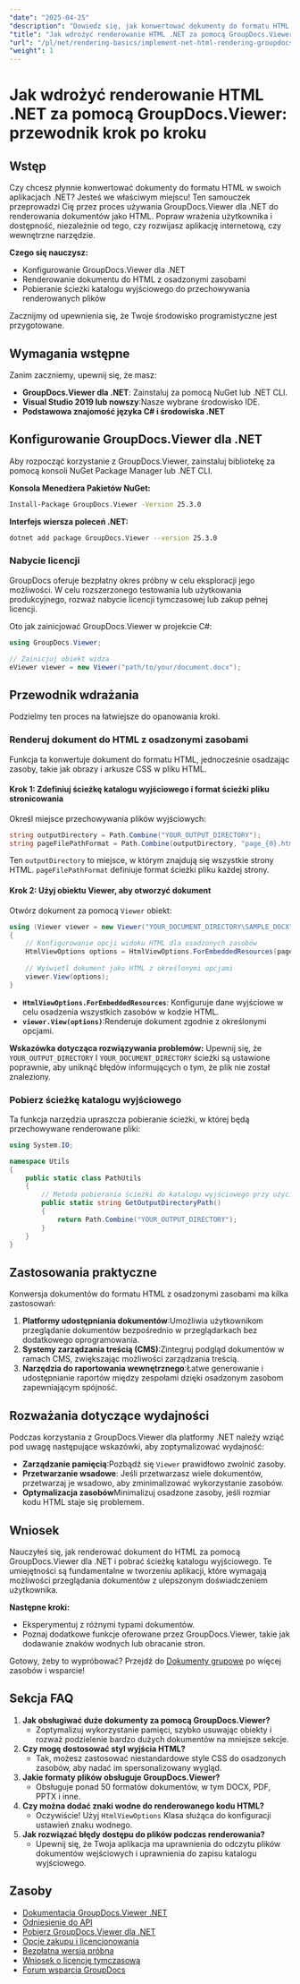 ```yaml
---
"date": "2025-04-25"
"description": "Dowiedz się, jak konwertować dokumenty do formatu HTML za pomocą GroupDocs.Viewer dla .NET. Ten przewodnik obejmuje konfigurację, kroki renderowania i praktyczne zastosowania."
"title": "Jak wdrożyć renderowanie HTML .NET za pomocą GroupDocs.Viewer? Przewodnik krok po kroku"
"url": "/pl/net/rendering-basics/implement-net-html-rendering-groupdocs-viewer/"
"weight": 1
---
```


# Jak wdrożyć renderowanie HTML .NET za pomocą GroupDocs.Viewer: przewodnik krok po kroku

## Wstęp

Czy chcesz płynnie konwertować dokumenty do formatu HTML w swoich aplikacjach .NET? Jesteś we właściwym miejscu! Ten samouczek przeprowadzi Cię przez proces używania GroupDocs.Viewer dla .NET do renderowania dokumentów jako HTML. Popraw wrażenia użytkownika i dostępność, niezależnie od tego, czy rozwijasz aplikację internetową, czy wewnętrzne narzędzie.

**Czego się nauczysz:**
- Konfigurowanie GroupDocs.Viewer dla .NET
- Renderowanie dokumentu do HTML z osadzonymi zasobami
- Pobieranie ścieżki katalogu wyjściowego do przechowywania renderowanych plików

Zacznijmy od upewnienia się, że Twoje środowisko programistyczne jest przygotowane.

## Wymagania wstępne

Zanim zaczniemy, upewnij się, że masz:
- **GroupDocs.Viewer dla .NET**: Zainstaluj za pomocą NuGet lub .NET CLI.
- **Visual Studio 2019 lub nowszy**:Nasze wybrane środowisko IDE.
- **Podstawowa znajomość języka C# i środowiska .NET**

## Konfigurowanie GroupDocs.Viewer dla .NET

Aby rozpocząć korzystanie z GroupDocs.Viewer, zainstaluj bibliotekę za pomocą konsoli NuGet Package Manager lub .NET CLI.

**Konsola Menedżera Pakietów NuGet:**
```bash
Install-Package GroupDocs.Viewer -Version 25.3.0
```

**Interfejs wiersza poleceń .NET:**
```bash
dotnet add package GroupDocs.Viewer --version 25.3.0
```

### Nabycie licencji

GroupDocs oferuje bezpłatny okres próbny w celu eksploracji jego możliwości. W celu rozszerzonego testowania lub użytkowania produkcyjnego, rozważ nabycie licencji tymczasowej lub zakup pełnej licencji.

Oto jak zainicjować GroupDocs.Viewer w projekcie C#:
```csharp
using GroupDocs.Viewer;

// Zainicjuj obiekt widza
eViewer viewer = new Viewer("path/to/your/document.docx");
```

## Przewodnik wdrażania

Podzielmy ten proces na łatwiejsze do opanowania kroki.

### Renderuj dokument do HTML z osadzonymi zasobami

Funkcja ta konwertuje dokument do formatu HTML, jednocześnie osadzając zasoby, takie jak obrazy i arkusze CSS w pliku HTML.

#### Krok 1: Zdefiniuj ścieżkę katalogu wyjściowego i format ścieżki pliku stronicowania

Określ miejsce przechowywania plików wyjściowych:
```csharp
string outputDirectory = Path.Combine("YOUR_OUTPUT_DIRECTORY");
string pageFilePathFormat = Path.Combine(outputDirectory, "page_{0}.html");
```
Ten `outputDirectory` to miejsce, w którym znajdują się wszystkie strony HTML. `pageFilePathFormat` definiuje format ścieżki pliku każdej strony.

#### Krok 2: Użyj obiektu Viewer, aby otworzyć dokument

Otwórz dokument za pomocą `Viewer` obiekt:
```csharp
using (Viewer viewer = new Viewer("YOUR_DOCUMENT_DIRECTORY\SAMPLE_DOCX"))
{
    // Konfigurowanie opcji widoku HTML dla osadzonych zasobów
    HtmlViewOptions options = HtmlViewOptions.ForEmbeddedResources(pageFilePathFormat);
    
    // Wyświetl dokument jako HTML z określonymi opcjami
    viewer.View(options);
}
```
- **`HtmlViewOptions.ForEmbeddedResources`**: Konfiguruje dane wyjściowe w celu osadzenia wszystkich zasobów w kodzie HTML.
- **`viewer.View(options)`**:Renderuje dokument zgodnie z określonymi opcjami.

**Wskazówka dotycząca rozwiązywania problemów:** Upewnij się, że `YOUR_OUTPUT_DIRECTORY` I `YOUR_DOCUMENT_DIRECTORY` ścieżki są ustawione poprawnie, aby uniknąć błędów informujących o tym, że plik nie został znaleziony.

### Pobierz ścieżkę katalogu wyjściowego

Ta funkcja narzędzia upraszcza pobieranie ścieżki, w której będą przechowywane renderowane pliki:
```csharp
using System.IO;

namespace Utils
{
    public static class PathUtils
    {
        // Metoda pobierania ścieżki do katalogu wyjściowego przy użyciu spójnego symbolu zastępczego
        public static string GetOutputDirectoryPath()
        {
            return Path.Combine("YOUR_OUTPUT_DIRECTORY");
        }
    }
}
```

## Zastosowania praktyczne

Konwersja dokumentów do formatu HTML z osadzonymi zasobami ma kilka zastosowań:
1. **Platformy udostępniania dokumentów**:Umożliwia użytkownikom przeglądanie dokumentów bezpośrednio w przeglądarkach bez dodatkowego oprogramowania.
2. **Systemy zarządzania treścią (CMS)**:Zintegruj podgląd dokumentów w ramach CMS, zwiększając możliwości zarządzania treścią.
3. **Narzędzia do raportowania wewnętrznego**:Łatwe generowanie i udostępnianie raportów między zespołami dzięki osadzonym zasobom zapewniającym spójność.

## Rozważania dotyczące wydajności

Podczas korzystania z GroupDocs.Viewer dla platformy .NET należy wziąć pod uwagę następujące wskazówki, aby zoptymalizować wydajność:
- **Zarządzanie pamięcią**:Pozbądź się `Viewer` prawidłowo zwolnić zasoby.
- **Przetwarzanie wsadowe**: Jeśli przetwarzasz wiele dokumentów, przetwarzaj je wsadowo, aby zminimalizować wykorzystanie zasobów.
- **Optymalizacja zasobów**Minimalizuj osadzone zasoby, jeśli rozmiar kodu HTML staje się problemem.

## Wniosek

Nauczyłeś się, jak renderować dokument do HTML za pomocą GroupDocs.Viewer dla .NET i pobrać ścieżkę katalogu wyjściowego. Te umiejętności są fundamentalne w tworzeniu aplikacji, które wymagają możliwości przeglądania dokumentów z ulepszonym doświadczeniem użytkownika.

**Następne kroki:**
- Eksperymentuj z różnymi typami dokumentów.
- Poznaj dodatkowe funkcje oferowane przez GroupDocs.Viewer, takie jak dodawanie znaków wodnych lub obracanie stron.

Gotowy, żeby to wypróbować? Przejdź do [Dokumenty grupowe](https://purchase.groupdocs.com/buy) po więcej zasobów i wsparcie!

## Sekcja FAQ

1. **Jak obsługiwać duże dokumenty za pomocą GroupDocs.Viewer?**
   - Zoptymalizuj wykorzystanie pamięci, szybko usuwając obiekty i rozważ podzielenie bardzo dużych dokumentów na mniejsze sekcje.
2. **Czy mogę dostosować styl wyjścia HTML?**
   - Tak, możesz zastosować niestandardowe style CSS do osadzonych zasobów, aby nadać im spersonalizowany wygląd.
3. **Jakie formaty plików obsługuje GroupDocs.Viewer?**
   - Obsługuje ponad 50 formatów dokumentów, w tym DOCX, PDF, PPTX i inne.
4. **Czy można dodać znaki wodne do renderowanego kodu HTML?**
   - Oczywiście! Użyj `HtmlViewOptions` Klasa służąca do konfiguracji ustawień znaku wodnego.
5. **Jak rozwiązać błędy dostępu do plików podczas renderowania?**
   - Upewnij się, że Twoja aplikacja ma uprawnienia do odczytu plików dokumentów wejściowych i uprawnienia do zapisu katalogu wyjściowego.

## Zasoby
- [Dokumentacja GroupDocs.Viewer .NET](https://docs.groupdocs.com/viewer/net/)
- [Odniesienie do API](https://reference.groupdocs.com/viewer/net/)
- [Pobierz GroupDocs.Viewer dla .NET](https://releases.groupdocs.com/viewer/net/)
- [Opcje zakupu i licencjonowania](https://purchase.groupdocs.com/buy)
- [Bezpłatna wersja próbna](https://releases.groupdocs.com/viewer/net/)
- [Wniosek o licencję tymczasową](https://purchase.groupdocs.com/temporary-license/)
- [Forum wsparcia GroupDocs](https://forum.groupdocs.com/c/viewer/9)